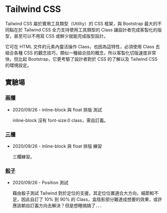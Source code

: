 # Tailwind CSS

Tailwind CSS 屬於實用工具類型（Utility）的 CSS 框架，與 Bootstrap 最大的不同點在於 Tailwind CSS 全力支持使用工具類型的 Class 讓設計者完成客製化的版型，甚至可以不用寫 CSS 或鮮少就能完成版型設計。

它可在 HTML 文件的元素內靈活操作 Class，也因為這特性，必須使用 Class 去組合各種 CSS 的觀念技巧，類似一種組合技的概念，所以客製化切版速度非常快，但比起 Bootstrap，它更考驗了設計者對於 CSS 的了解以及 Tailwind CSS 的環境設定。

## 實驗場

### [兩欄](https://powerkaifu.github.io/Tailwind_CSS/src/2020-09-26-two-column.html)

- 2020/09/26 - inline-block 與 float 排版 測試

  inline-block 沒有 font-size:0 class，需自訂義。

### [三欄](https://powerkaifu.github.io/Tailwind_CSS/src/2020-09-26-three-column.html)

- 2020/09/26 - inline-block 與 float 排版 練習

  三欄練習。

### [骰子](https://powerkaifu.github.io/Tailwind_CSS/src/2020-09-25-dice.html)

- 2020/09/26 - Position 測試

  藉由骰子測試 Tailwind 對於定位的支援，其定位位置適合大方向，細節較不足，因此自訂了 10% 到 90% 的 Class，盒陰影部分難達成想要的效果，或許應該朝自訂義方向去解決？但是想睡搞搞了．．．
